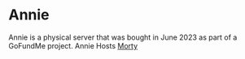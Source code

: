 # Annie

Annie is a physical server that was bought in June 2023 as part of a GoFundMe project. Annie Hosts [Morty](../virtual/morty.md)
